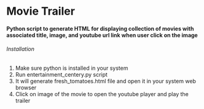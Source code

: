 # Movie Trailer

#### Python script to generate HTML for displaying collection of movies with associated title, image, and youtube url link when user click on the image

###### Installation
1. Make sure python is installed in your system
2. Run entertainment_centery.py script
3. It will generate fresh_tomatoes.html file and open it in your system web browser
4. Click on image of the movie to open the youtube player and play the trailer